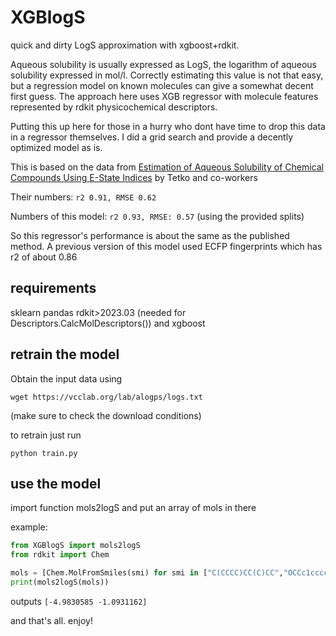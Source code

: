 # XGBlogS
quick and dirty LogS approximation with xgboost+rdkit.

Aqueous solubility is usually expressed as LogS, the logarithm of aqueous solubility expressed in mol/l. Correctly estimating this value is not that easy, but a regression model on known molecules can give a somewhat decent first guess. The approach here uses XGB regressor with molecule features represented by rdkit physicochemical descriptors.

Putting this up here for those in a hurry who dont have time to drop this data in a regressor themselves. I did a grid search and provide a decently optimized model as is.


This is based on the data from [Estimation of Aqueous Solubility of Chemical Compounds Using E-State Indices](https://pubs.acs.org/doi/full/10.1021/ci000392t) by Tetko and co-workers 

Their numbers: `r2 0.91, RMSE 0.62`

Numbers of this model: `r2 0.93, RMSE: 0.57` (using the provided splits)

So this regressor's performance is about the same as the published method. A previous version of this model used ECFP fingerprints which has r2 of about 0.86

## requirements
sklearn pandas rdkit>2023.03 (needed for Descriptors.CalcMolDescriptors()) and xgboost

## retrain the model
Obtain the input data using

```wget https://vcclab.org/lab/alogps/logs.txt```

(make sure to check the download conditions)

to retrain just run

```python train.py```

## use the model
import function mols2logS and put an array of mols in there

example:

```python
from XGBlogS import mols2logS
from rdkit import Chem

mols = [Chem.MolFromSmiles(smi) for smi in ["C(CCCC)CC(C)CC","OCCc1ccccc1"]]
print(mols2logS(mols))
```

outputs `[-4.9830585 -1.0931162]`

and that's all. enjoy!
